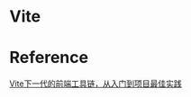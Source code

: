 # Vite

# Reference

[Vite下一代的前端工具链，从入门到项目最佳实践](https://www.arryblog.com/vip/vue/vite.html#_1%E3%80%81%E5%89%8D%E7%AB%AF%E6%9E%84%E5%BB%BA%E5%B7%A5%E5%85%B7%E8%B4%9F%E8%B4%A3%E7%9A%84%E5%B7%A5%E4%BD%9C)
